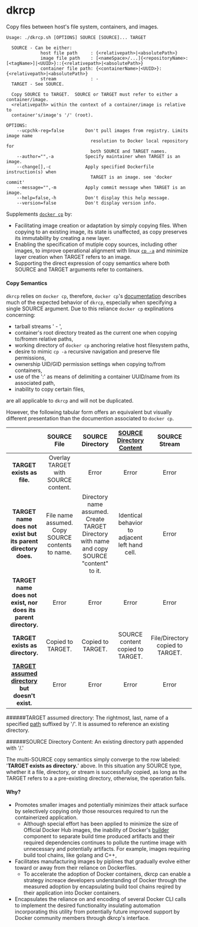 # dkrcp
Copy files between host's file system, containers, and images.
```
Usage: ./dkrcp.sh [OPTIONS] SOURCE [SOURCE]... TARGET 

  SOURCE - Can be either: 
             host file path     : {<relativepath>|<absolutePath>}
             image file path    : [<nameSpace>/...]{<repositoryName>:[<tagName>]|<UUID>}::{<relativepath>|<absolutePath>}
             container file path: {<containerName>|<UUID>}:{<relativepath>|<absolutePath>}
             stream             : -
  TARGET - See SOURCE.

  Copy SOURCE to TARGET.  SOURCE or TARGET must refer to either a container/image.
  <relativepath> within the context of a container/image is relative to
  container's/image's '/' (root).

OPTIONS:
    --ucpchk-reg=false        Don't pull images from registry. Limits image name
                                resolution to Docker local repository for  
                                both SOURCE and TARGET names.
    --author="",-a            Specify maintainer when TARGET is an image.
    --change[],-c             Apply specified Dockerfile instruction(s) when
                                TARGET is an image. see 'docker commit'
    --message="",-m           Apply commit message when TARGET is an image.
    --help=false,-h           Don't display this help message.
    --version=false           Don't display version info.
```

Supplements [```docker cp```](https://docs.docker.com/engine/reference/commandline/cp/) by:
  * Facilitating image creation or adaptation by simply copying files.  When copying to an existing image, its state is unaffected, as copy preserves its immutability by creating a new layer.
  * Enabling the specification of mutiple copy sources, including other images, to improve operational alignment with linux [```cp -a```](https://en.wikipedia.org/wiki/Cp_%28Unix%29) and minimize layer creation when TARGET refers to an image.
  * Supporting the direct expression of copy semantics where both SOURCE and TARGET arguments refer to containers.
 
#### Copy Semantics
```dkrcp``` relies on ```docker cp```, therefore, ```docker cp```'s [documentation](https://docs.docker.com/engine/reference/commandline/cp/) describes much of the expected behavior of ```dkrcp```, especially when specifying a single SOURCE argument.  Due to this reliance ```docker cp``` explinations concerning:
  * tarball streams ' - ',
  * container's root directory treated as the current one when copying to/fromm relative paths,
  * working directory of ```docker cp``` anchoring relative host filesystem paths,
  * desire to mimic ```cp -a``` recursive navigation and preserve file permissions,
  * ownership UID/GID permission settings when copying to/from containers, 
  * use of the ':' as means of delimiting a container UUID/name from its associated path,
  * inability to copy certain files,

are all applicable to ```dkrcp``` and will not be duplicated.

However, the following tabular form offers an equivalent but visually different presentation than the documention associated to ```docker cp```.

|         | SOURCE File  | SOURCE Directory | [SOURCE Directory Content](https://github.com/WhisperingChaos/dkrcp/blob/master/README.md#source-directory-content-an-existing-directory-path-appended-with-) | SOURCE Stream |
| :--:    | :----------: | :---------------:| :---------------: | :-------: |
| **TARGET exists as file.** | Overlay TARGET with SOURCE content. | Error |Error | Error |
| **TARGET name does not exist but its parent directory does.** | File name assumed. Copy SOURCE contents to name.| Directory name assumed. Create TARGET Directory with name and copy SOURCE "content" to it. | Identical behavior to adjacent left hand cell. | Error |
| **TARGET name does not exist, nor does its parent directory.** | Error | Error | Error | Error|
| **TARGET exists as directory.** | Copied to TARGET. | Copied to TARGET. | SOURCE content copied to TARGET. | File/Directory copied to TARGET. |
| **[TARGET assumed directory](https://github.com/WhisperingChaos/dkrcp/blob/master/README.md#target-assumed-directory-the-rightmost-last-name-of-a-specified-path-suffixed-by---it-is-assumed-to-reference-an-existing-directory) but doesn't exist.** | Error | Error | Error | Error |

######TARGET assumed directory: The rightmost, last, name of a specified [path](https://en.wikipedia.org/wiki/Path_%28computing%29) suffixed by '/'.  It is assumed to reference an existing directory.

######SOURCE Directory Content: An existing directory path appended with '/.'

The multi-SOURCE copy semantics simply converge to the row labeled: '**TARGET exists as directory.**' above.  In this situation any SOURCE type, whether it a file, directory, or stream is successfully copied, as long as the TARGET refers to a a pre-existing directory, otherwise, the operation fails.  



#### Why?
  * Promotes smaller images and potentially minimizes their attack surface by selectively copying only those resources required to run the containerized application.
    * Although special effort has been applied to minimize the size of Official Docker Hub images, the inability of Docker's [builder](https://github.com/docker/docker/tree/master/builder) component to separate build time produced artifacts and their required dependencies continues to pollute the runtime image with unnecessary and potentially artifacts.  For example, images requiring build tool chains, like golang and C++, 
  * Facilitates manufacturing images by piplines that gradually evolve either toward or away from their reliance on Dockerfiles.
    *  To accelerate the adoption of Docker containers, dkrcp can enable a strategy increace developers understanding of Docker through the measured adoption by  encapsulating build tool chains reqired by their application into Docker containers.  
  * Encapsulates the reliance on and encoding of several Docker CLI calls to implement the desired functionality insulating automation incorporating this utility from potentially future improved support by Docker community members through dkrcp's interface.
